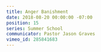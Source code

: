 ```yaml
---
title: Anger Banishment
date: 2018-08-20 00:00:00 -07:00
position: 15
series: Summer School
communicator: Pastor Jason Graves
vimeo_id: 285841683
---
```


